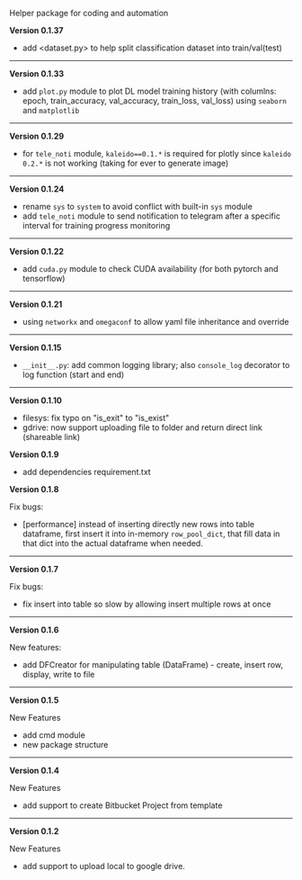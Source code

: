 Helper package for coding and automation

**Version 0.1.37**

+  add <dataset.py> to help split classification dataset into train/val(test)
---
**Version 0.1.33**

+ add `plot.py` module to plot DL model training history (with columlns: epoch, train_accuracy, val_accuracy, train_loss, val_loss) using `seaborn` and `matplotlib`
---
**Version 0.1.29**

+ for `tele_noti` module, `kaleido==0.1.*` is required for plotly since `kaleido 0.2.*` is not working (taking for ever to generate image)
---
**Version 0.1.24**

+ rename `sys` to `system` to avoid conflict with built-in `sys` module
+ add `tele_noti` module to send notification to telegram after a specific interval for training progress monitoring
---
**Version 0.1.22**

+ add `cuda.py` module to check CUDA availability (for both pytorch and tensorflow)
---
**Version 0.1.21**

+ using `networkx` and `omegaconf` to allow yaml file inheritance and override
---
**Version 0.1.15**

+ `__init__.py`: add common logging library; also `console_log` decorator to log function (start and end)

---

**Version 0.1.10**

+ filesys: fix typo on "is_exit" to "is_exist"
+ gdrive: now support uploading file to folder and return direct link (shareable link)

**Version 0.1.9**

+ add dependencies requirement.txt

**Version 0.1.8**

Fix bugs:

+ [performance] instead of inserting directly new rows into table dataframe, first insert it into in-memory `row_pool_dict`, that fill data in that dict into the actual dataframe when needed.

---

**Version 0.1.7**

Fix bugs:

+ fix insert into table so slow by allowing insert multiple rows at once

---

**Version 0.1.6**

New features:

+ add DFCreator for manipulating table (DataFrame) - create, insert row, display, write to file

---

**Version 0.1.5**

New Features

+ add cmd module
+ new package structure

---

**Version 0.1.4**

New Features

+ add support to create Bitbucket Project from template

---

**Version 0.1.2**

New Features

+ add support to upload local to google drive.
